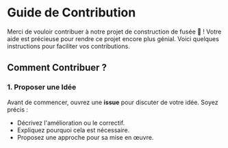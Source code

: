# Guide de Contribution

Merci de vouloir contribuer à notre projet de construction de fusée 🚀 ! Votre aide est précieuse pour rendre ce projet encore plus génial. Voici quelques instructions pour faciliter vos contributions.

## Comment Contribuer ?

### 1. Proposer une Idée
Avant de commencer, ouvrez une **issue** pour discuter de votre idée. Soyez précis :
- Décrivez l'amélioration ou le correctif.
- Expliquez pourquoi cela est nécessaire.
- Proposez une approche pour sa mise en œuvre.
